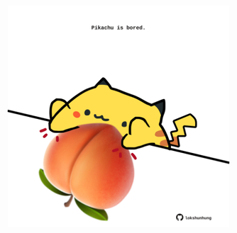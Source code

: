 <!-- built at 11/12/2022, 12:01:15 UTC -->
<p align="center">
  <img width="500" height="500" src="./ReadmeImage.svg">
</p>
